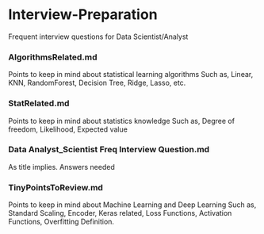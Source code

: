 # Interview-Preparation
Frequent interview questions for Data Scientist/Analyst


### AlgorithmsRelated.md

Points to keep in mind about statistical learning algorithms
Such as, Linear, KNN, RandomForest, Decision Tree, Ridge, Lasso, etc. 

### StatRelated.md

Points to keep in mind about statistics knowledge
Such as, Degree of freedom, Likelihood, Expected value

### Data Analyst_Scientist Freq Interview Question.md

As title implies. Answers needed

### TinyPointsToReview.md

Points to keep in mind about Machine Learning and Deep Learning
Such as, Standard Scaling, Encoder, Keras related, Loss Functions, Activation Functions, Overfitting Definition. 

